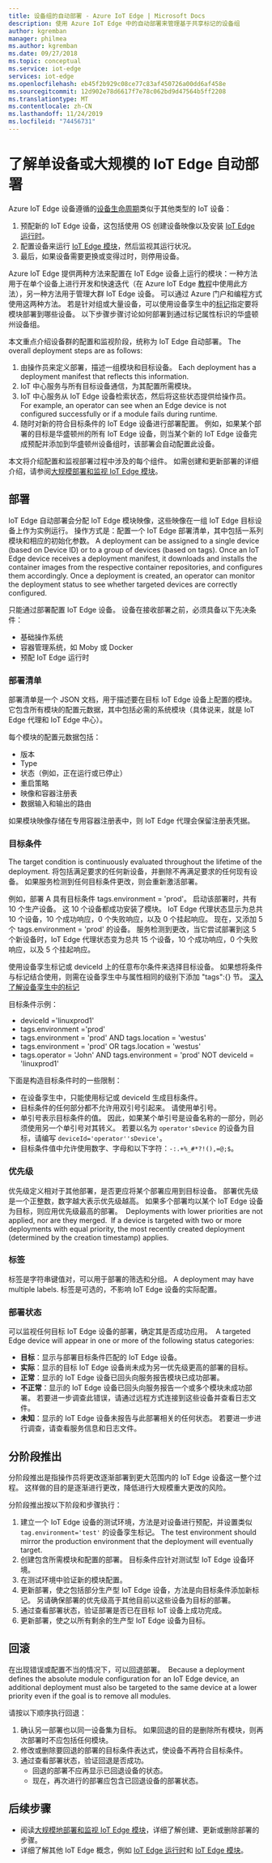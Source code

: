 ```yaml
---
title: 设备组的自动部署 - Azure IoT Edge | Microsoft Docs
description: 使用 Azure IoT Edge 中的自动部署来管理基于共享标记的设备组
author: kgremban
manager: philmea
ms.author: kgremban
ms.date: 09/27/2018
ms.topic: conceptual
ms.service: iot-edge
services: iot-edge
ms.openlocfilehash: eb45f2b929c08ce77c83af450726a00dd6af458e
ms.sourcegitcommit: 12d902e78d6617f7e78c062bd9d47564b5ff2208
ms.translationtype: MT
ms.contentlocale: zh-CN
ms.lasthandoff: 11/24/2019
ms.locfileid: "74456731"
---
```

# <a name="understand-iot-edge-automatic-deployments-for-single-devices-or-at-scale"></a>了解单设备或大规模的 IoT Edge 自动部署

Azure IoT Edge 设备遵循的[设备生命周期](../iot-hub/iot-hub-device-management-overview.md)类似于其他类型的 IoT 设备：

1. 预配新的 IoT Edge 设备，这包括使用 OS 创建设备映像以及安装 [IoT Edge 运行时](iot-edge-runtime.md)。
2. 配置设备来运行 [IoT Edge 模块](iot-edge-modules.md)，然后监视其运行状况。 
3. 最后，如果设备需要更换或变得过时，则停用设备。  

Azure IoT Edge 提供两种方法来配置在 IoT Edge 设备上运行的模块：一种方法用于在单个设备上进行开发和快速迭代（在 Azure IoT Edge [教程](tutorial-deploy-function.md)中使用此方法），另一种方法用于管理大群 IoT Edge 设备。 可以通过 Azure 门户和编程方式使用这两种方法。 若是针对组或大量设备，可以使用设备孪生中的[标记](../iot-edge/how-to-deploy-monitor.md#identify-devices-using-tags)指定要将模块部署到哪些设备。 以下步骤步骤讨论如何部署到通过标记属性标识的华盛顿州设备组。 

本文重点介绍设备群的配置和监视阶段，统称为 IoT Edge 自动部署。 The overall deployment steps are as follows: 

1. 由操作员来定义部署，描述一组模块和目标设备。 Each deployment has a deployment manifest that reflects this information. 
2. IoT 中心服务与所有目标设备通信，为其配置所需模块。 
3. IoT 中心服务从 IoT Edge 设备检索状态，然后将这些状态提供给操作员。  For example, an operator can see when an Edge device is not configured successfully or if a module fails during runtime. 
4. 随时对新的符合目标条件的 IoT Edge 设备进行部署配置。 例如，如果某个部署的目标是华盛顿州的所有 IoT Edge 设备，则当某个新的 IoT Edge 设备完成预配并添加到华盛顿州设备组时，该部署会自动配置此设备。 
 
本文将介绍配置和监视部署过程中涉及的每个组件。 如需创建和更新部署的详细介绍，请参阅[大规模部署和监视 IoT Edge 模块](how-to-deploy-monitor.md)。

## <a name="deployment"></a>部署

loT Edge 自动部署会分配 IoT Edge 模块映像，这些映像在一组 IoT Edge 目标设备上作为实例运行。 操作方式是：配置一个 IoT Edge 部署清单，其中包括一系列模块和相应的初始化参数。 A deployment can be assigned to a single device (based on Device ID) or to a group of devices (based on tags). Once an IoT Edge device receives a deployment manifest, it downloads and installs the container images from the respective container repositories, and configures them accordingly. Once a deployment is created, an operator can monitor the deployment status to see whether targeted devices are correctly configured.

只能通过部署配置 IoT Edge 设备。 设备在接收部署之前，必须具备以下先决条件：

* 基础操作系统
* 容器管理系统，如 Moby 或 Docker
* 预配 IoT Edge 运行时 

### <a name="deployment-manifest"></a>部署清单

部署清单是一个 JSON 文档，用于描述要在目标 IoT Edge 设备上配置的模块。 它包含所有模块的配置元数据，其中包括必需的系统模块（具体说来，就是 IoT Edge 代理和 IoT Edge 中心）。  

每个模块的配置元数据包括： 

* 版本 
* Type 
* 状态（例如，正在运行或已停止） 
* 重启策略 
* 映像和容器注册表
* 数据输入和输出的路由 

如果模块映像存储在专用容器注册表中，则 IoT Edge 代理会保留注册表凭据。 

### <a name="target-condition"></a>目标条件

The target condition is continuously evaluated throughout the lifetime of the deployment. 将包括满足要求的任何新设备，并删除不再满足要求的任何现有设备。 如果服务检测到任何目标条件更改，则会重新激活部署。 

例如，部署 A 具有目标条件 tags.environment = 'prod'。 启动该部署时，共有 10 个生产设备。 这 10 个设备都成功安装了模块。 IoT Edge 代理状态显示为总共 10 个设备，10 个成功响应，0 个失败响应，以及 0 个挂起响应。 现在，又添加 5 个 tags.environment = 'prod' 的设备。 服务检测到更改，当它尝试部署到这 5 个新设备时，IoT Edge 代理状态变为总共 15 个设备，10 个成功响应，0 个失败响应，以及 5 个挂起响应。

使用设备孪生标记或 deviceId 上的任意布尔条件来选择目标设备。 如果想将条件与标记结合使用，则需在设备孪生中与属性相同的级别下添加 "tags":{} 节。 [深入了解设备孪生中的标记](../iot-hub/iot-hub-devguide-device-twins.md)

目标条件示例：

* deviceId ='linuxprod1'
* tags.environment ='prod'
* tags.environment = 'prod' AND tags.location = 'westus'
* tags.environment = 'prod' OR tags.location = 'westus'
* tags.operator = 'John' AND tags.environment = 'prod' NOT deviceId = 'linuxprod1'

下面是构造目标条件时的一些限制：

* 在设备孪生中，只能使用标记或 deviceId 生成目标条件。
* 目标条件的任何部分都不允许用双引号引起来。 请使用单引号。
* 单引号表示目标条件的值。 因此，如果某个单引号是设备名称的一部分，则必须使用另一个单引号对其转义。 若要以名为 `operator'sDevice` 的设备为目标，请编写 `deviceId='operator''sDevice'`。
* 目标条件值中允许使用数字、字母和以下字符：`-:.+%_#*?!(),=@;$`。

### <a name="priority"></a>优先级

优先级定义相对于其他部署，是否更应将某个部署应用到目标设备。 部署优先级是一个正整数，数字越大表示优先级越高。 如果多个部署均以某个 IoT Edge 设备为目标，则应用优先级最高的部署。  Deployments with lower priorities are not applied, nor are they merged.  If a device is targeted with two or more deployments with equal priority, the most recently created deployment (determined by the creation timestamp) applies.

### <a name="labels"></a>标签 

标签是字符串键值对，可以用于部署的筛选和分组。 A deployment may have multiple labels. 标签是可选的，不影响 IoT Edge 设备的实际配置。 

### <a name="deployment-status"></a>部署状态

可以监视任何目标 IoT Edge 设备的部署，确定其是否成功应用。  A targeted Edge device will appear in one or more of the following status categories: 

* **目标**：显示与部署目标条件匹配的 IoT Edge 设备。
* **实际**：显示的目标 IoT Edge 设备尚未成为另一优先级更高的部署的目标。
* **正常**：显示的 IoT Edge 设备已回头向服务报告模块已成功部署。 
* **不正常**：显示的 IoT Edge 设备已回头向服务报告一个或多个模块未成功部署。 若要进一步调查此错误，请通过远程方式连接到这些设备并查看日志文件。
* **未知**：显示的 IoT Edge 设备未报告与此部署相关的任何状态。 若要进一步进行调查，请查看服务信息和日志文件。

## <a name="phased-rollout"></a>分阶段推出 

分阶段推出是指操作员将更改逐渐部署到更大范围内的 IoT Edge 设备这一整个过程。 这样做的目的是逐渐进行更改，降低进行大规模重大更改的风险。  

分阶段推出按以下阶段和步骤执行： 

1. 建立一个 IoT Edge 设备的测试环境，方法是对设备进行预配，并设置类似 `tag.environment='test'` 的设备孪生标记。 The test environment should mirror the production environment that the deployment will eventually target. 
2. 创建包含所需模块和配置的部署。 目标条件应针对测试型 IoT Edge 设备环境。   
3. 在测试环境中验证新的模块配置。
4. 更新部署，使之包括部分生产型 IoT Edge 设备，方法是向目标条件添加新标记。 另请确保部署的优先级高于其他目前以这些设备为目标的部署。 
5. 通过查看部署状态，验证部署是否已在目标 IoT 设备上成功完成。
6. 更新部署，使之以所有剩余的生产型 IoT Edge 设备为目标。

## <a name="rollback"></a>回滚

在出现错误或配置不当的情况下，可以回退部署。  Because a deployment defines the absolute module configuration for an IoT Edge device, an additional deployment must also be targeted to the same device at a lower priority even if the goal is to remove all modules.  

请按以下顺序执行回退： 

1. 确认另一部署也以同一设备集为目标。 如果回退的目的是删除所有模块，则再次部署时不应包括任何模块。 
2. 修改或删除要回退的部署的目标条件表达式，使设备不再符合目标条件。
3. 通过查看部署状态，验证回退是否成功。
   * 回退的部署不应再显示已回退设备的状态。
   * 现在，再次进行的部署应包含已回退设备的部署状态。


## <a name="next-steps"></a>后续步骤

* 阅读[大规模地部署和监视 IoT Edge 模块](how-to-deploy-monitor.md)，详细了解创建、更新或删除部署的步骤。
* 详细了解其他 IoT Edge 概念，例如 [IoT Edge 运行时](iot-edge-runtime.md)和 [IoT Edge 模块](iot-edge-modules.md)。

